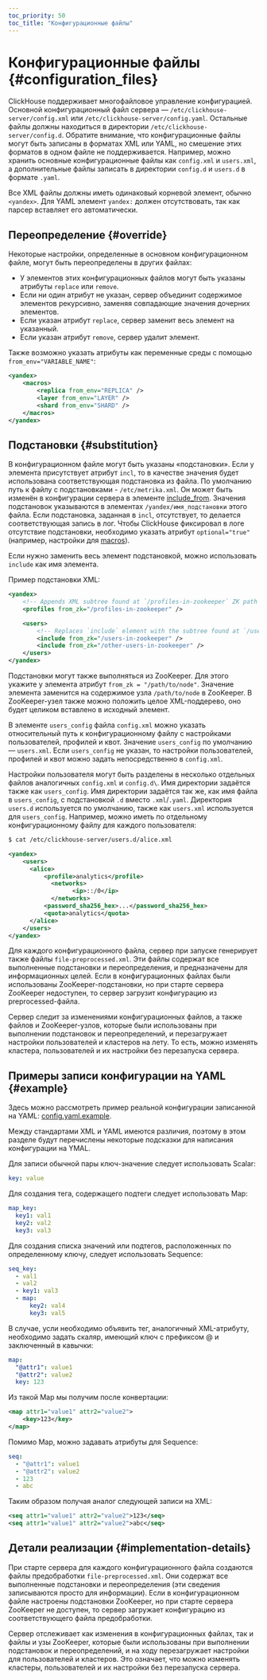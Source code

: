 ```yaml
---
toc_priority: 50
toc_title: "Конфигурационные файлы"
---
```



# Конфигурационные файлы {#configuration_files}

ClickHouse поддерживает многофайловое управление конфигурацией. Основной конфигурационный файл сервера — `/etc/clickhouse-server/config.xml` или `/etc/clickhouse-server/config.yaml`. Остальные файлы должны находиться в директории `/etc/clickhouse-server/config.d`. Обратите внимание, что конфигурационные файлы могут быть записаны в форматах XML или YAML, но смешение этих форматов в одном файле не поддерживается. Например, можно хранить основные конфигурационные файлы как `config.xml` и `users.xml`, а дополнительные файлы записать в директории `config.d` и `users.d` в формате `.yaml`.

Все XML файлы должны иметь одинаковый корневой элемент, обычно `<yandex>`. Для YAML элемент `yandex:` должен отсутствовать, так как парсер вставляет его автоматически.

## Переопределение {#override}

Некоторые настройки, определенные в основном конфигурационном файле, могут быть переопределены в других файлах:

-   У элементов этих конфигурационных файлов могут быть указаны атрибуты `replace` или `remove`.
-   Если ни один атрибут не указан, сервер объединит содержимое элементов рекурсивно, заменяя совпадающие значения дочерних элементов.
-   Если указан атрибут `replace`, сервер заменит весь элемент на указанный.
-   Если указан атрибут `remove`, сервер удалит элемент.

Также возможно указать атрибуты как переменные среды с помощью `from_env="VARIABLE_NAME"`:

```xml
<yandex>
    <macros>
        <replica from_env="REPLICA" />
        <layer from_env="LAYER" />
        <shard from_env="SHARD" />
    </macros>
</yandex>
```

## Подстановки {#substitution}

В конфигурационном файле могут быть указаны «подстановки». Если у элемента присутствует атрибут `incl`, то в качестве значения будет использована соответствующая подстановка из файла. По умолчанию путь к файлу с подстановками - `/etc/metrika.xml`. Он может быть изменён в конфигурации сервера в элементе [include_from](server-configuration-parameters/settings.md#server_configuration_parameters-include_from). Значения подстановок указываются в элементах `/yandex/имя_подстановки` этого файла. Если подстановка, заданная в `incl`, отсутствует, то делается соответствующая запись в лог. Чтобы ClickHouse фиксировал в логе отсутствие подстановки, необходимо указать атрибут `optional="true"` (например, настройки для [macros](server-configuration-parameters/settings.md#macros)).

Если нужно заменить весь элемент подстановкой, можно использовать `include` как имя элемента.

Пример подстановки XML:

```xml
<yandex>
    <!-- Appends XML subtree found at `/profiles-in-zookeeper` ZK path to `<profiles>` element. -->
    <profiles from_zk="/profiles-in-zookeeper" />

    <users>
        <!-- Replaces `include` element with the subtree found at `/users-in-zookeeper` ZK path. -->
        <include from_zk="/users-in-zookeeper" />
        <include from_zk="/other-users-in-zookeeper" />
    </users>
</yandex>
```

Подстановки могут также выполняться из ZooKeeper. Для этого укажите у элемента атрибут `from_zk = "/path/to/node"`. Значение элемента заменится на содержимое узла `/path/to/node` в ZooKeeper. В ZooKeeper-узел также можно положить целое XML-поддерево, оно будет целиком вставлено в исходный элемент.

В элементе `users_config` файла `config.xml` можно указать относительный путь к конфигурационному файлу с настройками пользователей, профилей и квот. Значение `users_config` по умолчанию — `users.xml`. Если `users_config` не указан, то настройки пользователей, профилей и квот можно задать непосредственно в `config.xml`.

Настройки пользователя могут быть разделены в несколько отдельных файлов аналогичных `config.xml` и `config.d\`. Имя директории задаётся также как `users_config`.
Имя директории задаётся так же, как имя файла в `users_config`, с подстановкой `.d` вместо `.xml`/`.yaml`.
Директория `users.d` используется по умолчанию, также как `users.xml` используется для `users_config`.
Например, можно иметь по отдельному конфигурационному файлу для каждого пользователя:

``` bash
$ cat /etc/clickhouse-server/users.d/alice.xml
```

``` xml
<yandex>
    <users>
      <alice>
          <profile>analytics</profile>
            <networks>
                  <ip>::/0</ip>
            </networks>
          <password_sha256_hex>...</password_sha256_hex>
          <quota>analytics</quota>
      </alice>
    </users>
</yandex>
```

Для каждого конфигурационного файла, сервер при запуске генерирует также файлы `file-preprocessed.xml`. Эти файлы содержат все выполненные подстановки и переопределения, и предназначены для информационных целей. Если в конфигурационных файлах были использованы ZooKeeper-подстановки, но при старте сервера ZooKeeper недоступен, то сервер загрузит конфигурацию из preprocessed-файла.

Сервер следит за изменениями конфигурационных файлов, а также файлов и ZooKeeper-узлов, которые были использованы при выполнении подстановок и переопределений, и перезагружает настройки пользователей и кластеров на лету. То есть, можно изменять кластера, пользователей и их настройки без перезапуска сервера.

## Примеры записи конфигурации на YAML {#example}

Здесь можно рассмотреть пример реальной конфигурации записанной на YAML: [config.yaml.example](https://github.com/ClickHouse/ClickHouse/blob/master/programs/server/config.yaml.example).

Между стандартами XML и YAML имеются различия, поэтому в этом разделе будут перечислены некоторые подсказки для написания конфигурации на YMAL.

Для записи обычной пары ключ-значение следует использовать Scalar:
``` yaml
key: value
```

Для создания тега, содержащего подтеги следует использовать Map:
``` yaml
map_key:
  key1: val1
  key2: val2
  key3: val3
```

Для создания списка значений или подтегов, расположенных по определенному ключу, следует использовать Sequence:
``` yaml
seq_key:
  - val1
  - val2
  - key1: val3
  - map:
      key2: val4
      key3: val5
```

В случае, усли необходимо объявить тег, аналогичный XML-атрибуту, необходимо задать скаляр, имеющий ключ с префиксом @ и заключенный в кавычки:

``` yaml
map:
  "@attr1": value1
  "@attr2": value2
  key: 123
```

Из такой Map мы получим после конвертации:

``` xml
<map attr1="value1" attr2="value2">
    <key>123</key>
</map>
```

Помимо Map, можно задавать атрибуты для Sequence:

``` yaml
seq:
  - "@attr1": value1
  - "@attr2": value2
  - 123
  - abc
```

Таким образом получая аналог следующей записи на XML:

``` xml
<seq attr1="value1" attr2="value2">123</seq>
<seq attr1="value1" attr2="value2">abc</seq>
```

## Детали реализации {#implementation-details}

При старте сервера для каждого конфигурационного файла создаются файлы предобработки `file-preprocessed.xml`. Они содержат все выполненные подстановки и переопределения (эти сведения записываются просто для информации). Если в конфигурационном файле настроены подстановки ZooKeeper, но при старте сервера ZooKeeper не доступен, то сервер загружает конфигурацию из соответствующего файла предобработки.

Сервер отслеживает как изменения в конфигурационных файлах, так и файлы и узы ZooKeeper, которые были использованы при выполнении подстановок и переопределений, и на ходу перезагружает настройки для пользователей и кластеров. Это означает, что можно изменять кластеры, пользователей и их настройки без перезапуска сервера.
